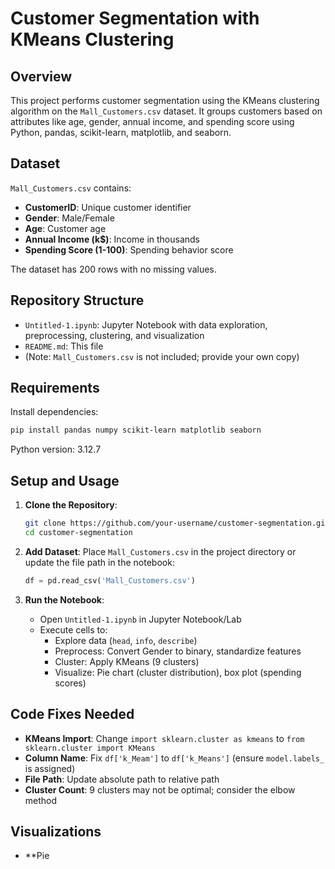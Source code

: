 # Customer Segmentation with KMeans Clustering

## Overview

This project performs customer segmentation using the KMeans clustering algorithm on the `Mall_Customers.csv` dataset. It groups customers based on attributes like age, gender, annual income, and spending score using Python, pandas, scikit-learn, matplotlib, and seaborn.

## Dataset

`Mall_Customers.csv` contains:
- **CustomerID**: Unique customer identifier
- **Gender**: Male/Female
- **Age**: Customer age
- **Annual Income (k$)**: Income in thousands
- **Spending Score (1-100)**: Spending behavior score

The dataset has 200 rows with no missing values.

## Repository Structure

- `Untitled-1.ipynb`: Jupyter Notebook with data exploration, preprocessing, clustering, and visualization
- `README.md`: This file
- (Note: `Mall_Customers.csv` is not included; provide your own copy)

## Requirements

Install dependencies:
```bash
pip install pandas numpy scikit-learn matplotlib seaborn
```

Python version: 3.12.7

## Setup and Usage

1. **Clone the Repository**:
   ```bash
   git clone https://github.com/your-username/customer-segmentation.git
   cd customer-segmentation
   ```

2. **Add Dataset**:
   Place `Mall_Customers.csv` in the project directory or update the file path in the notebook:
   ```python
   df = pd.read_csv('Mall_Customers.csv')
   ```

3. **Run the Notebook**:
   - Open `Untitled-1.ipynb` in Jupyter Notebook/Lab
   - Execute cells to:
     - Explore data (`head`, `info`, `describe`)
     - Preprocess: Convert Gender to binary, standardize features
     - Cluster: Apply KMeans (9 clusters)
     - Visualize: Pie chart (cluster distribution), box plot (spending scores)

## Code Fixes Needed

- **KMeans Import**: Change `import sklearn.cluster as kmeans` to `from sklearn.cluster import KMeans`
- **Column Name**: Fix `df['k_Meam']` to `df['k_Means']` (ensure `model.labels_` is assigned)
- **File Path**: Update absolute path to relative path
- **Cluster Count**: 9 clusters may not be optimal; consider the elbow method

## Visualizations

- **Pie
